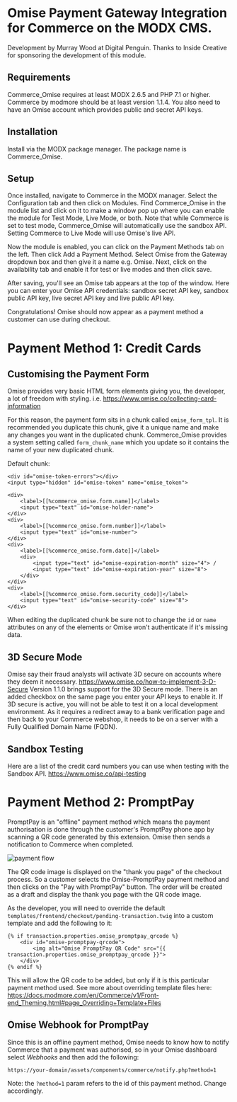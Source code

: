Omise Payment Gateway Integration for Commerce on the MODX CMS.
=
Development by Murray Wood at Digital Penguin. Thanks to Inside Creative for sponsoring the development of this module.

Requirements
-
Commerce_Omise requires at least MODX 2.6.5 and PHP 7.1 or higher. Commerce by modmore should be at least version 1.1.4. You also need to have an Omise account which provides public and secret API keys.

Installation
-
Install via the MODX package manager. The package name is Commerce_Omise.

Setup
-
Once installed, navigate to Commerce in the MODX manager. Select the Configuration tab and then click on Modules. Find Commerce_Omise in the module list and click on it to make a window pop up where you can enable the module for Test Mode, Live Mode, or both. Note that while Commerce is set to test mode, Commerce_Omise will automatically use the sandbox API. Setting Commerce to Live Mode will use Omise's live API.

Now the module is enabled, you can click on the Payment Methods tab on the left. Then click Add a Payment Method. Select Omise from the Gateway dropdown box and then give it a name e.g. Omise. Next, click on the availability tab and enable it for test or live modes and then click save.

After saving, you'll see an Omise tab appears at the top of the window. Here you can enter your Omise API credentials: sandbox secret API key, sandbox public API key, live secret API key and live public API key.

Congratulations! Omise should now appear as a payment method a customer can use during checkout.

Payment Method 1: Credit Cards
==

Customising the Payment Form
-
Omise provides very basic HTML form elements giving you, the developer, a lot of freedom with styling. 
i.e. https://www.omise.co/collecting-card-information

For this reason, the payment form sits in a chunk called `omise_form_tpl`. It is recommended you duplicate this chunk, give it a unique name and make any changes you want in the duplicated chunk. 
Commerce_Omise provides a system setting called `form_chunk_name` which you update so it contains the name of your new duplicated chunk.

Default chunk:
```
<div id="omise-token-errors"></div>
<input type="hidden" id="omise-token" name="omise_token">

<div>
    <label>[[%commerce_omise.form.name]]</label>
    <input type="text" id="omise-holder-name">
</div>
<div>
    <label>[[%commerce_omise.form.number]]</label>
    <input type="text" id="omise-number">
</div>
<div>
    <label>[[%commerce_omise.form.date]]</label>
    <div>
        <input type="text" id="omise-expiration-month" size="4"> /
        <input type="text" id="omise-expiration-year" size="8">
    </div>
</div>
<div>
    <label>[[%commerce_omise.form.security_code]]</label>
    <input type="text" id="omise-security-code" size="8">
</div>
```

When editing the duplicated chunk be sure not to change the `id` or `name` attributes on any of the elements or Omise won't authenticate if it's missing data.

3D Secure Mode
-
Omise say their fraud analysts will activate 3D secure on accounts where they deem it necessary.
https://www.omise.co/how-to-implement-3-D-Secure
Version 1.1.0 brings support for the 3D Secure mode. There is an added checkbox on the same page
you enter your API keys to enable it.
If 3D secure is active, you will not be able to test it on a local development environment. As it 
requires a redirect away to a bank verification page and then back to your Commerce webshop, it 
needs to be on a server with a Fully Qualified Domain Name (FQDN). 

Sandbox Testing
-
Here are a list of the credit card numbers you can use when testing with the Sandbox API.
https://www.omise.co/api-testing


Payment Method 2: PromptPay
==

PromptPay is an "offline" payment method which means the payment authorisation is done through the customer's PromptPay 
phone app by scanning a QR code generated by this extension. Omise then sends a notification to Commerce when completed.

![payment flow](https://cdn.omise.co/assets/screenshots/articles/2017-11-02/promptpay/payment_flow_desktop.png)

The QR code image is displayed on the "thank you page" of the checkout process. So a customer selects the Omise-PromptPay 
payment method and then clicks on the "Pay with PromptPay" button. The order will be created as a draft and
display the thank you page with the QR code image.  

As the developer, you will need to override the default `templates/frontend/checkout/pending-transaction.twig` into a custom template and 
add the following to it:
```
{% if transaction.properties.omise_promptpay_qrcode %}
    <div id="omise-promptpay-qrcode">
        <img alt="Omise PromptPay QR Code" src="{{ transaction.properties.omise_promptpay_qrcode }}">
    </div>
{% endif %}
```
This will allow the QR code to be added, but only if it is this particular payment method used.
See more about overriding template files here: https://docs.modmore.com/en/Commerce/v1/Front-end_Theming.html#page_Overriding+Template+Files

Omise Webhook for PromptPay
--

Since this is an offline payment method, Omise needs to know how to notify Commerce that a payment was authorised, so in your Omise dashboard select
*Webhooks* and then add the following:
```
https://your-domain/assets/components/commerce/notify.php?method=1
```
Note: the `?method=1` param refers to the id of this payment method. Change accordingly.


